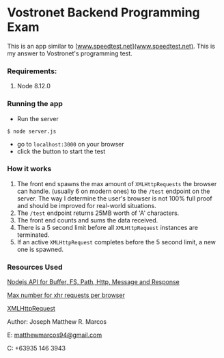 # Vostronet Backend Programming Exam

This is an app similar to [www.speedtest.net](www.speedtest.net). This is my answer to Vostronet's programming test.

### Requirements:
1. Node 8.12.0

### Running the app

* Run the server
```
$ node server.js
```
* go to `localhost:3000` on your browser
* click the button to start the test

### How it works
1. The front end spawns the max amount of `XMLHttpRequests` the browser can handle. (usually 6 on modern ones) to the `/test` endpoint on the server. The way I determine the user's browser is not 100% full proof and should be improved for real-world situations.
1. The `/test` endpoint returns 25MB worth of 'A' characters.
1. The front end counts and sums the data received.
1. There is a 5 second limit before all `XMLHttpRequest` instances are terminated.
1. If an active `XMLHttpRequest` completes before the 5 second limit, a new one is spawned.


### Resources Used
[Nodejs API for Buffer, FS, Path, Http, Message and Response](https://nodejs.org/dist/latest-v8.x/docs/api/)

[Max number for xhr requests per browser](https://stackoverflow.com/questions/985431/max-parallel-http-connections-in-a-browser)

[XMLHttpRequest](https://developer.mozilla.org/en-US/docs/Web/API/XMLHttpRequest)


Author: Joseph Matthew R. Marcos

E: matthewmarcos94@gmail.com

C: +63935 146 3943 